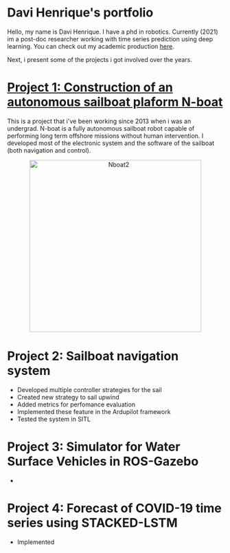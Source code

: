# Davi Henrique's portfolio

Hello, my name is Davi Henrique. I have a phd in robotics. Currently (2021) im a post-doc researcher working with time series prediction using deep learning. You can check out my academic production [here](https://scholar.google.com.br/citations?user=_vNl6lAAAAAJ&hl=en).

Next, i present some of the projects i got involved over the years.


# [Project 1: Construction of an autonomous sailboat plaform N-boat](https://nboat-documentation.readthedocs.io/en/master/index.html)

This is a project that i've been working since 2013 when i was an undergrad. N-boat is a fully autonomous sailboat robot capable of performing long term offshore missions without human intervention. I developed most of the electronic system and the software of the sailboat (both navigation and control).

<p align="center">
  <img src="https://nboat-documentation.readthedocs.io/en/nboat2/_images/nboat.png" width="400" alt="Nboat2"/>
</p>


# Project 2: Sailboat navigation system

- Developed multiple controller strategies for the sail
- Created new strategy to sail upwind
- Added metrics for perfomance evaluation
- Implemented these feature in the Ardupilot framework
- Tested the system in SITL

# Project 3: Simulator for Water Surface Vehicles in ROS-Gazebo

- 

# Project 4: Forecast of COVID-19 time series using STACKED-LSTM

- Implemented 

